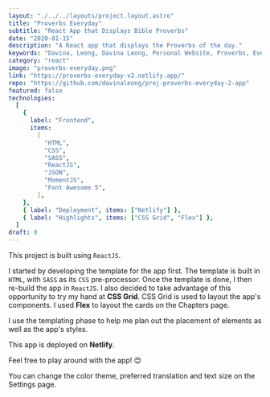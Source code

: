 ```yaml
---
layout: "./../../layouts/project.layout.astro"
title: "Proverbs Everyday"
subtitle: "React App that Displays Bible Proverbs"
date: "2020-01-15"
description: "A React app that displays the Proverbs of the day."
keywords: "Davina, Leong, Davina Leong, Personal Website, Proverbs, Everyday, App, Proverbs Everyday, HTML, CSS, Font Awesome 5, ReactJS, JSON, MomentJS, Netlify, CSS Grid, Flex"
category: "react"
image: "proverbs-everyday.png"
link: "https://proverbs-everyday-v2.netlify.app/"
repo: "https://github.com/davinaleong/proj-proverbs-everyday-2-app"
featured: false
technologies:
  [
    {
      label: "Frontend",
      items:
        [
          "HTML",
          "CSS",
          "SASS",
          "ReactJS",
          "JSON",
          "MomentJS",
          "Font Awesome 5",
        ],
    },
    { label: "Deployment", items: ["Netlify"] },
    { label: "Highlights", items: ["CSS Grid", "Flex"] },
  ]
draft: 0
---
```


This project is built using `ReactJS`.

I started by developing the template for the app first. The template is built in `HTML`, with `SASS` as its `CSS` pre-processor. Once the template is done, I then re-build the app in `ReactJS`. I also decided to take advantage of this opportunity to try my hand at **CSS Grid**. CSS Grid is used to layout the app's components. I used **Flex** to layout the cards on the Chapters page.

I use the templating phase to help me plan out the placement of elements as well as the app's styles.

This app is deployed on **Netlify**.

Feel free to play around with the app! 😊

You can change the color theme, preferred translation and text size on the Settings page.

